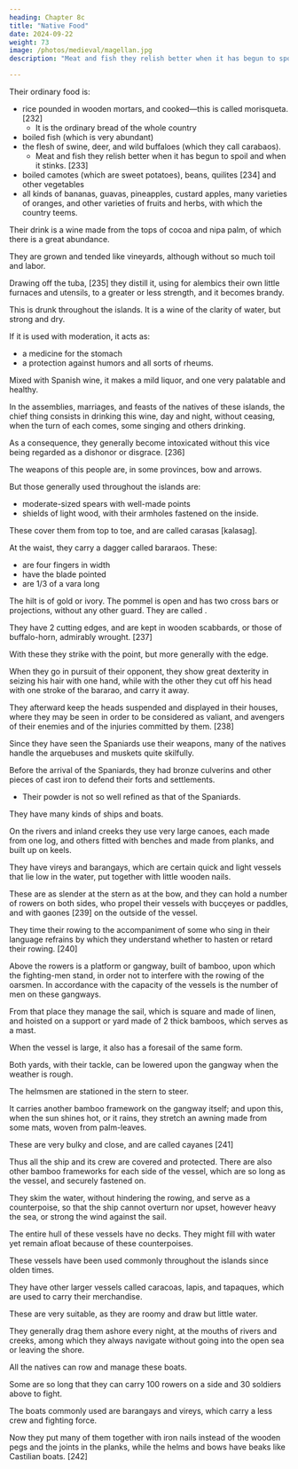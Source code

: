```yaml
---
heading: Chapter 8c
title: "Native Food"
date: 2024-09-22
weight: 73
image: /photos/medieval/magellan.jpg
description: "Meat and fish they relish better when it has begun to spoil and when it stinks"

---
```



Their ordinary food is:
- rice pounded in wooden mortars, and cooked—this is called morisqueta. [232]
  - It is the ordinary bread of the whole country
- boiled fish (which is very abundant)
- the flesh of swine, deer, and wild buffaloes (which they call carabaos).
  - Meat and fish they relish better when it has begun to spoil and when it stinks. [233] 
- boiled camotes (which are sweet potatoes), beans, quilites [234] and other vegetables
- all kinds of bananas, guavas, pineapples, custard apples, many varieties of oranges, and other varieties of fruits and herbs, with which the country teems.

Their drink is a wine made from the tops of cocoa and nipa palm, of which there is a great abundance.

They are grown and tended like vineyards, although without so much toil and labor. 

Drawing off the tuba, [235] they distill it, using for alembics their own little furnaces and utensils, to a greater or less strength, and it becomes brandy. 

This is drunk throughout the islands. It is a wine of the clarity of water, but strong and dry. 

If it is used with moderation, it acts as:
- a medicine for the stomach
- a protection against humors and all sorts of rheums.

Mixed with Spanish wine, it makes a mild liquor, and one very palatable and healthy.

In the assemblies, marriages, and feasts of the natives of these islands, the chief thing consists in drinking this wine, day and night, without ceasing, when the turn of each comes, some singing and others drinking.

As a consequence, they generally become intoxicated without this vice being regarded as a dishonor or disgrace. [236]

The weapons of this people are, in some provinces, bow and arrows. 

But those generally used throughout the islands are:
- moderate-sized spears with well-made points
- shields of light wood, with their armholes fastened on the inside. 

These cover them from top to toe, and are called carasas [kalasag]. 

At the waist, they carry a dagger called bararaos. These:
- are four fingers in width
- have the blade pointed
- are 1/3 of a vara long

The hilt is of gold or ivory. The pommel is open and has two cross bars or projections, without any other guard. They are called . 

They have 2 cutting edges, and are kept in wooden scabbards, or those of buffalo-horn, admirably wrought. [237] 

With these they strike with the point, but more generally with the edge.

When they go in pursuit of their opponent, they show great dexterity in seizing his hair with one hand, while with the other they cut off his head with one stroke of the bararao, and carry it away. 

They afterward keep the heads suspended and displayed in their houses, where they may be seen in order to be considered as valiant, and avengers of their enemies and of the injuries committed by them. [238]

Since they have seen the Spaniards use their weapons, many of the natives handle the arquebuses and muskets quite skilfully. 

Before the arrival of the Spaniards, they had bronze culverins and other pieces of cast iron to defend their forts and settlements.
- Their powder is not so well refined as that of the Spaniards.

They have many kinds of ships and boats.

On the rivers and inland creeks they use very large canoes, each made from one log, and others fitted with benches and made from planks, and built up on keels.

They have vireys and barangays, which are certain quick and light vessels that lie low in the water, put together with little wooden nails. 

These are as slender at the stern as at the bow, and they can hold a number of rowers on both sides, who propel their vessels with bucçeyes or paddles, and with gaones [239] on the outside of the vessel.

They time their rowing to the accompaniment of some who sing in their language refrains by which they understand whether to hasten or retard their rowing. [240]

Above the rowers is a platform or gangway, built of bamboo, upon which the fighting-men stand, in order not to interfere with the rowing of the oarsmen. In accordance with the capacity of the vessels is the number of men on these gangways. 

From that place they manage the sail, which is square and made of linen, and hoisted on a support or yard made of 2 thick bamboos, which serves as a mast.

When the vessel is large, it also has a foresail of the same form.

Both yards, with their tackle, can be lowered upon the gangway when the weather is rough. 

The helmsmen are stationed in the stern to steer.

It carries another bamboo framework on the gangway itself; and upon this, when the sun shines hot, or it rains, they stretch an awning made from some mats, woven from palm-leaves. 

These are very bulky and close, and are called cayanes [241] 

Thus all the ship and its crew are covered and protected. There are also other bamboo frameworks for each side of the vessel, which are so long as the vessel, and securely fastened on. 

They skim the water, without hindering the rowing, and serve as a counterpoise, so that the ship cannot overturn nor upset, however heavy the sea, or strong the wind against the sail. 

The entire hull of these vessels have no decks. They might fill with water yet remain afloat because of these counterpoises.

<!-- and remain between wind and water, even until it is destroyed and broken up, without sinking,   -->

These vessels have been used commonly throughout the islands since olden times. 

They have other larger vessels called caracoas, lapis, and tapaques, which are used to carry their merchandise.

These are very suitable, as they are roomy and draw but little water.

They generally drag them ashore every night, at the mouths of rivers and creeks, among which they always navigate without going into the open sea or leaving the shore.

All the natives can row and manage these boats. 

Some are so long that they can carry 100 rowers on a side and 30 soldiers above to fight.

The boats commonly used are barangays and vireys, which carry a less crew and fighting force.

Now they put many of them together with iron nails instead of the wooden pegs and the joints in the planks, while the helms and bows have beaks like Castilian boats. [242]


